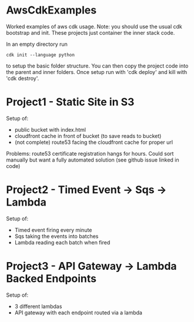# AwsCdkExamples
Worked examples of aws cdk usage. Note: you should use the usual cdk bootstrap and init. These projects just container the inner stack code.

In an empty directory run
```shell
cdk init --language python
```
to setup the basic folder structure. You can then copy the project code into the parent and inner folders.
Once setup run with 'cdk deploy' and kill with 'cdk destroy'.

# Project1 - Static Site in S3

Setup of:
- public bucket with index.html
- cloudfront cache in front of bucket (to save reads to bucket)
- (not complete) route53 facing the cloudfront cache for proper url

Problems: route53 certificate registration hangs for hours. Could sort manually but want a fully automated solution (see github issue linked in code)

# Project2 - Timed Event -> Sqs -> Lambda

Setup of:
- Timed event firing every minute
- Sqs taking the events into batches
- Lambda reading each batch when fired


# Project3 - API Gateway -> Lambda Backed Endpoints

Setup of:
- 3 different lambdas
- API gateway with each endpoint routed via a lambda